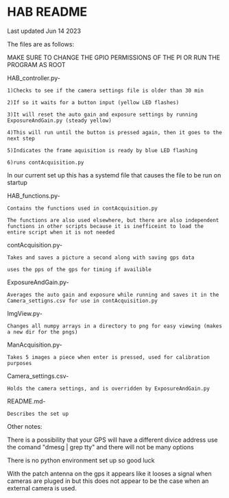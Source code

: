 # HAB README
Last updated Jun 14 2023

The files are as follows:

MAKE SURE TO CHANGE THE GPIO PERMISSIONS OF THE PI OR RUN THE PROGRAM AS ROOT


HAB_controller.py-

	1)Checks to see if the camera settings file is older than 30 min 
	
	2)If so it waits for a button input (yellow LED flashes)
	
	3)It will reset the auto gain and exposure settings by running ExposureAndGain.py (steady yellow)
	
	4)This will run until the button is pressed again, then it goes to the next step
	
	5)Indicates the frame aquisition is ready by blue LED flashing
	
	6)runs contAcquisition.py
	
In our current set up this has a systemd file that causes the file to be run on startup


HAB_functions.py-

	Contains the functions used in contAcquisition.py
	
	The functions are also used elsewhere, but there are also independent functions in other scripts because it is inefficeint to load the entire script when it is not needed
	

contAcquisition.py-

	Takes and saves a picture a second along with saving gps data
	
	uses the pps of the gps for timing if availible
	

ExposureAndGain.py-

	Averages the auto gain and exposure while running and saves it in the Camera_settigns.csv for use in contAcquisition.py
	
	
ImgView.py-

	Changes all numpy arrays in a directory to png for easy viewing (makes a new dir for the pngs)
	

ManAcquisition.py-

	Takes 5 images a piece when enter is pressed, used for calibration purposes
	

Camera_settings.csv-

	Holds the camera settings, and is overridden by ExposureAndGain.py
	

README.md-

	Describes the set up
	

Other notes:

There is a possibility that your GPS will have a different divice address use the comand "dmesg | grep tty" and there will not be many options


There is no python environment set up so good luck


With the patch antenna on the gps it appears like it looses a signal when cameras are pluged in but this does not appear to be the case when an external camera is used. 

